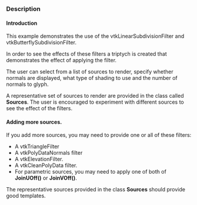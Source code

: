 ### Description

#### Introduction

This example demonstrates the use of the vtkLinearSubdivisionFilter and vtkButterflySubdivisionFilter.

In order to see the effects of these filters a triptych is created that demonstrates the effect of applying the filter.

The user can select from a list of sources to render, specify whether normals are displayed, what type of shading to use and the number of normals to glyph.

A representative set of sources to render are provided in the class called **Sources**. The user is encouraged to experiment with different sources to see the effect of the filters.

#### Adding more sources.
If you add more sources, you may need to provide one or all of these filters:
 - A vtkTriangleFilter
 - A vtkPolyDataNormals filter
 - A vtkElevationFilter.
 - A vtkCleanPolyData filter.
 - For parametric sources, you may need to apply one of both of **JoinUOff()** or **JoinVOff()**.

The representative sources provided in the class **Sources** should provide good templates.
